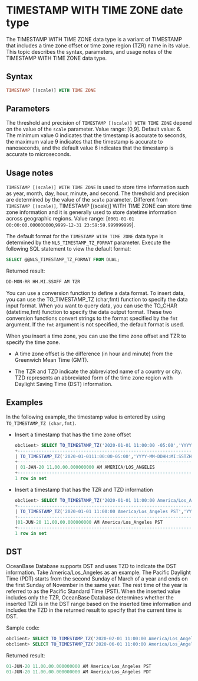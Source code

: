 # TIMESTAMP WITH TIME ZONE date type

The TIMESTAMP WITH TIME ZONE data type is a variant of TIMESTAMP that includes a time zone offset or time zone region (TZR) name in its value. This topic describes the syntax, parameters, and usage notes of the TIMESTAMP WITH TIME ZONE data type.

## Syntax

```sql
TIMESTAMP [(scale)] WITH TIME ZONE
```

## Parameters

The threshold and precision of `TIMESTAMP [(scale)] WITH TIME ZONE` depend on the value of the `scale` parameter. Value range: [0,9]. Default value: 6. The minimum value 0 indicates that the timestamp is accurate to seconds, the maximum value 9 indicates that the timestamp is accurate to nanoseconds, and the default value 6 indicates that the timestamp is accurate to microseconds.

## Usage notes

`TIMESTAMP [(scale)] WITH TIME ZONE` is used to store time information such as year, month, day, hour, minute, and second. The threshold and precision are determined by the value of the `scale` parameter. Different from `TIMESTAMP [(scale)]`, TIMESTAMP [(scale)] WITH TIME ZONE can store time zone information and it is generally used to store datetime information across geographic regions. Value range: [`0001-01-01 00:00:00.000000000`,`9999-12-31 23:59:59.999999999`].

The default format for the `TIMESTAMP WITH TIME ZONE` data type is determined by the `NLS_TIMESTAMP_TZ_FORMAT` parameter. Execute the following SQL statement to view the default format:

```sql
SELECT @@NLS_TIMESTAMP_TZ_FORMAT FROM DUAL;
```

Returned result:

```sql
DD-MON-RR HH.MI.SSXFF AM TZR
```

You can use a conversion function to define a data format. To insert data, you can use the TO_TIMESTAMP_TZ (char,fmt) function to specify the data input format. When you want to query data, you can use the TO_CHAR (datetime,fmt) function to specify the data output format. These two conversion functions convert strings to the format specified by the `fmt` argument. If the `fmt` argument is not specified, the default format is used.

When you insert a time zone, you can use the time zone offset and TZR to specify the time zone.

* A time zone offset is the difference (in hour and minute) from the Greenwich Mean Time (GMT).

* The TZR and TZD indicate the abbreviated name of a country or city. TZD represents an abbreviated form of the time zone region with Daylight Saving Time (DST) information.

## Examples

In the following example, the timestamp value is entered by using `TO_TIMESTAMP_TZ (char,fmt)`.

* Insert a timestamp that has the time zone offset

   ```sql
   obclient> SELECT TO_TIMESTAMP_TZ('2020-01-01 11:00:00 -05:00','YYYY-MM-DD HH:MI:SS TZH:TZM') FROM DUAL;
   +-------------------------------------------------------------------------+
   | TO_TIMESTAMP_TZ('2020-01-0111:00:00-05:00','YYYY-MM-DDHH:MI:SSTZH:TZM') |
   +-------------------------------------------------------------------------+
   | 01-JAN-20 11.00.00.000000000 AM AMERICA/LOS_ANGELES                                  |
   +-------------------------------------------------------------------------+
   1 row in set
   ```

* Insert a timestamp that has the TZR and TZD information

   ```sql
   obclient> SELECT TO_TIMESTAMP_TZ('2020-01-01 11:00:00 America/Los_Angeles PST','YYYY-MM-DD HH:MI:SS TZR TZD') FROM DUAL;
   +-------------------------------------------------------------------------+
   | TO_TIMESTAMP_TZ('2020-01-01 11:00:00 America/Los_Angeles PST','YYYY-MM-DDHH:MI:SS TZR TZD') |
   +-------------------------------------------------------------------------+
   |01-JUN-20 11.00.00.000000000 AM America/Los_Angeles PST                                  |
   +-------------------------------------------------------------------------+
   1 row in set
   ```

## DST

OceanBase Database supports DST and uses TZD to indicate the DST information. Take America/Los_Angeles as an example. The Pacific Daylight Time (PDT) starts from the second Sunday of March of a year and ends on the first Sunday of November in the same year. The rest time of the year is referred to as the Pacific Standard Time (PST). When the inserted value includes only the TZR, OceanBase Database determines whether the inserted TZR is in the DST range based on the inserted time information and includes the TZD in the returned result to specify that the current time is DST.

Sample code:

```sql
obclient> SELECT TO_TIMESTAMP_TZ('2020-02-01 11:00:00 America/Los_Angeles','YYYY-MM-DD HH:MI:SS TZR') FROM DUAL;
obclient> SELECT TO_TIMESTAMP_TZ('2020-06-01 11:00:00 America/Los_Angeles','YYYY-MM-DD HH:MI:SS TZR') FROM DUAL;
```

Returned result:

```sql
01-JUN-20 11.00.00.000000000 AM America/Los_Angeles PST
01-JUN-20 11.00.00.000000000 AM America/Los_Angeles PDT
```

